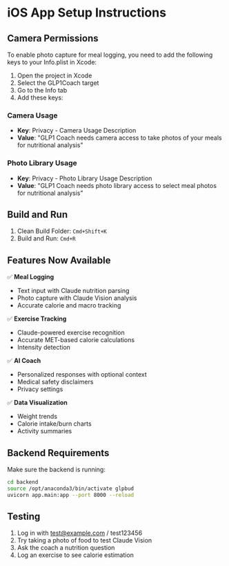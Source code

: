 # iOS App Setup Instructions

## Camera Permissions

To enable photo capture for meal logging, you need to add the following keys to your Info.plist in Xcode:

1. Open the project in Xcode
2. Select the GLP1Coach target
3. Go to the Info tab
4. Add these keys:

### Camera Usage
- **Key**: Privacy - Camera Usage Description
- **Value**: "GLP1 Coach needs camera access to take photos of your meals for nutritional analysis"

### Photo Library Usage
- **Key**: Privacy - Photo Library Usage Description  
- **Value**: "GLP1 Coach needs photo library access to select meal photos for nutritional analysis"

## Build and Run

1. Clean Build Folder: `Cmd+Shift+K`
2. Build and Run: `Cmd+R`

## Features Now Available

✅ **Meal Logging**
- Text input with Claude nutrition parsing
- Photo capture with Claude Vision analysis
- Accurate calorie and macro tracking

✅ **Exercise Tracking**
- Claude-powered exercise recognition
- Accurate MET-based calorie calculations
- Intensity detection

✅ **AI Coach**
- Personalized responses with optional context
- Medical safety disclaimers
- Privacy settings

✅ **Data Visualization**
- Weight trends
- Calorie intake/burn charts
- Activity summaries

## Backend Requirements

Make sure the backend is running:
```bash
cd backend
source /opt/anaconda3/bin/activate glpbud
uvicorn app.main:app --port 8000 --reload
```

## Testing

1. Log in with test@example.com / test123456
2. Try taking a photo of food to test Claude Vision
3. Ask the coach a nutrition question
4. Log an exercise to see calorie estimation